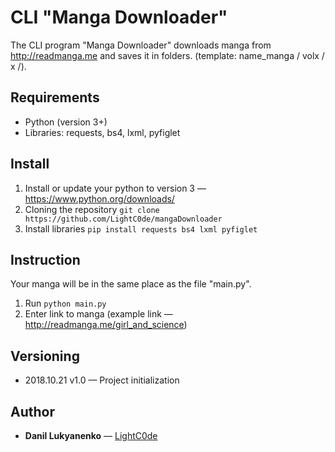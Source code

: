 # CLI "Manga Downloader"

The CLI program "Manga Downloader" downloads manga from http://readmanga.me and saves it in folders.
(template: name_manga / volx / x /).

## Requirements

* Python (version 3+)
* Libraries: requests, bs4, lxml, pyfiglet

## Install

1. Install or update your python to version 3 — https://www.python.org/downloads/
2. Cloning the repository `git clone https://github.com/LightC0de/mangaDownloader`
3. Install libraries `pip install requests bs4 lxml pyfiglet`

## Instruction

Your manga will be in the same place as the file "main.py".

1. Run `python main.py`
2. Enter link to manga (example link — http://readmanga.me/girl_and_science)

## Versioning

* 2018.10.21 v1.0 — Project initialization 

## Author

* **Danil Lukyanenko** — [LightC0de](https://github.com/LightC0de)